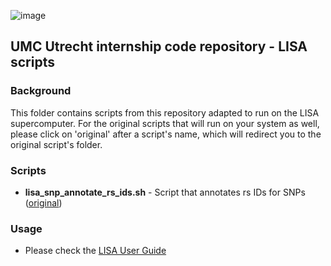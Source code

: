 ![image](https://user-images.githubusercontent.com/24732704/55021982-f822ec00-4ff9-11e9-802a-649cfdb4892c.png)

## UMC Utrecht internship code repository - LISA scripts

### Background
This folder contains scripts from this repository adapted to run on the LISA supercomputer. For the original scripts that will run on your system as well, please click on 'original' after a script's name, which will redirect you to the original script's folder.

### Scripts
- **lisa_snp_annotate_rs_ids.sh** - Script that annotates rs IDs for SNPs ([original](https://github.com/kjradem/umcu_internship/tree/master/GWAS/snp_annotate_rs_ids))

### Usage
- Please check the [LISA User Guide](https://userinfo.surfsara.nl/systems/lisa/user-guide)
